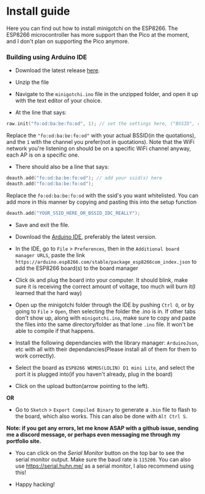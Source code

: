 # Install guide

Here you can find out how to install minigotchi on the ESP8266. The ESP8266 microcontroller has more support than the Pico at the moment, and I don't plan on supporting the Pico anymore.

### Building using Arduino IDE

- Download the latest release [here](https://github.com/Pwnagotchi-Unofficial/minigotchi/releases).

- Unzip the file

- Navigate to the `minigotchi.ino` file in the unzipped folder, and open it up with the text editor of your choice. 

- At the line that says:

```cpp
raw.init("fo:od:ba:be:fo:od", 1); // set the settings here, ("BSSID", channel)
```

Replace the `"fo:od:ba:be:fo:od"` with your actual BSSID(in the quotations), and the `1` with the channel you prefer(not in quotations). Note that the WiFi network you're listening on should be on a specific WiFi channel anyway, each AP is on a specific one. 

- There should also be a line that says:

```cpp
deauth.add("fo:od:ba:be:fo:od"); // add your ssid(s) here
deauth.add("fo:od:ba:be:fo:od");
```

Replace the `fo:od:ba:be:fo:od` with the ssid's you want whitelisted. You can add more in this manner by copying and pasting this into the setup function

```cpp
deauth.add("YOUR_SSID_HERE_OR_BSSID_IDC_REALLY");
```

- Save and exit the file.

- Download the [Arduino IDE](https://https://www.arduino.cc/en/software), preferably the latest version.

- In the IDE, go to `File` > `Preferences`, then in the `Additional board manager URLS`, paste the link `https://arduino.esp8266.com/stable/package_esp8266com_index.json` to add the ESP8266 board(s) to the board manager

- Click `Ok` and plug the board into your computer. It should blink, make sure it is receiving the correct amount of voltage, too much will burn it(I learned that the hard way)

- Open up the minigotchi folder through the IDE by pushing `Ctrl O`, or by going to `File` > `Open`, then selecting the folder the .ino is in. If other tabs don't show up, along with `minigotchi.ino`, make sure to copy and paste the files into the same directory/folder as that lone `.ino` file. It won't be able to compile if that happens. 

- Install the following dependancies with the library manager: `ArduinoJson`, etc with all with their dependancies(Please install all of them for them to work correctly).

- Select the board as `ESP8266 WEMOS(LOLIN) D1 mini Lite`, and select the port it is plugged into(if you haven't already, plug in the board)
- Click on the upload button(arrow pointing to the left). 

**OR**

- Go to `Sketch` > `Export Compiled Binary` to generate a `.bin` file to flash to the board, which also works. This can also be done with `Alt Ctrl S`.

**Note: if you get any errors, let me know ASAP with a github issue, sending me a discord message, or perhaps even messaging me through my portfolio site.**

- You can click on the *Serial Monitor* button on the top bar to see the serial monitor output. Make sure the baud rate is `115200`. You can also use https://serial.huhn.me/ as a serial monitor, I also recommend using this! 

- Happy hacking!

###
